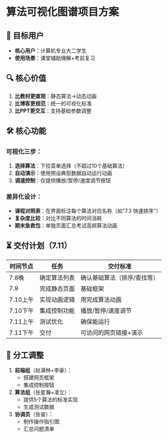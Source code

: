 # 算法可视化图谱项目方案

## 🎯 目标用户
- **核心用户**：计算机专业大二学生
- **使用场景**：课堂辅助理解+考前复习

## 🔍 核心价值
1. **比教材更直观**：静态算法→动态动画
2. **比博客更规范**：统一的可视化标准
3. **比PPT更交互**：支持基础参数调整

## 🛠️ 核心功能
### 可视化三步：
1. **选择算法**：下拉菜单选择（不超过10个基础算法）
2. **自动演示**：使用预设典型数据自动运行动画
3. **调速控制**：仅提供播放/暂停/速度调节按钮

### 差异化设计：
- **课程对照表**：在界面标注每个算法对应名称（如"7.3 快速排序"）
- **复杂度比较**：对比不同算法的时间消耗
- **期末急救包**：单独页面汇总考试高频算法动画

## ⏳ 交付计划（7.11）
| 时间节点 | 任务           | 交付标准                     |
|----------|----------------|------------------------------|
| 7.8晚    | 确定算法列表   | 确认基础算法（排序/查找等）|
| 7.9      | 完成静态页面   | 基础框架             |
| 7.10上午 | 实现动画逻辑   | 用完成算法动画       |
| 7.10下午 | 集成控制功能   | 播放/暂停/速度调节           |
| 7.11上午 | 测试优化       | 确保能运行      |
| 7.11下午   | 交付           | 可访问的网页链接+演示|

## 👥 分工调整
1. **前端组**（赵满林+李豪）：
   - 搭建网页框架
   - 集成控制按钮
2. **算法组**（张星瀚+凌立）： 
   - 提供5个算法的标准实现
   - 生成测试数据
3. **协调员**（张睿）： 
   - 制作操作指引图
   - 汇总问题清单

